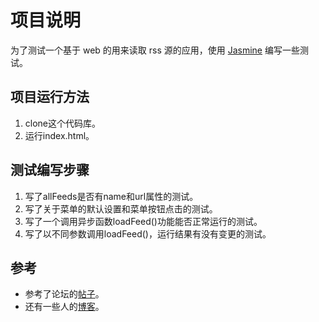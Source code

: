 # 项目说明

为了测试一个基于 web 的用来读取 rss 源的应用，使用 [Jasmine](http://jasmine.github.io) 编写一些测试。

## 项目运行方法

1. clone这个代码库。
2. 运行index.html。

## 测试编写步骤

1. 写了allFeeds是否有name和url属性的测试。
2. 写了关于菜单的默认设置和菜单按钮点击的测试。
3. 写了一个调用异步函数loadFeed()功能能否正常运行的测试。
4. 写了以不同参数调用loadFeed()，运行结果有没有变更的测试。

## 参考

* 参考了论坛的[帖子](https://discussions.youdaxue.com/t/js-done/24668/9)。
* 还有一些人的[博客](http://www.cnblogs.com/zhcncn/p/4330112.html)。
